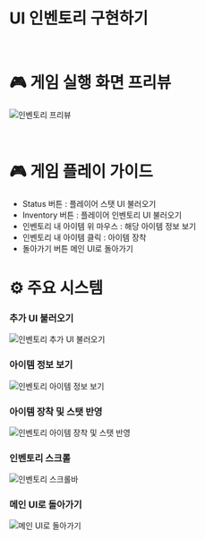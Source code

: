 # UI 인벤토리 구현하기

<br>

# 🎮 게임 실행 화면 프리뷰

![인벤토리 프리뷰](https://github.com/user-attachments/assets/71c36ad4-14bb-487d-ada2-5a3780726b50)


<br>

# 🎮 게임 플레이 가이드
- Status 버튼 : 플레이어 스탯 UI 불러오기
- Inventory 버튼 : 플레이어 인벤토리 UI 불러오기
- 인벤토리 내 아이템 위 마우스 : 해당 아이템 정보 보기
- 인벤토리 내 아이템 클릭 : 아이템 장착
- 돌아가기 버튼 메인 UI로 돌아가기

# ⚙ 주요 시스템
### 추가 UI 불러오기 

![인벤토리 추가 UI 불러오기](https://github.com/user-attachments/assets/a25c83ec-6432-4f06-8ad5-bc57855149f9)


### 아이템 정보 보기

![인벤토리 아이템 정보 보기](https://github.com/user-attachments/assets/bf0c4754-31c9-4484-9a7c-8347603fc57d)

### 아이템 장착 및 스탯 반영 

![인벤토리 아이템 장착 및 스탯 반영](https://github.com/user-attachments/assets/83bd6eea-9345-4d50-87d2-ec7bfcff5fb2)

### 인벤토리 스크롤

![인벤토리 스크롤바](https://github.com/user-attachments/assets/b7358025-956b-4c33-a3a0-3918437281a9)

### 메인 UI로 돌아가기

![메인 UI로 돌아가기](https://github.com/user-attachments/assets/7f0ac6c5-e23d-4c9d-9831-efcdc99fee8d)


